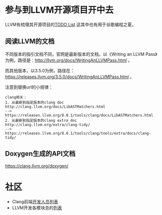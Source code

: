 # 参与到LLVM开源项目开中去

LLVM有梳理其开源项目的[TODO List](https://www.llvm.org/OpenProjects.html) 这其中也有用于谷歌编程之夏。

## 阅读LLVM的文档

不同版本的指引文档不同，官网是最新版本的文档，以《Writing an LLVM Pass》为例，路径是：http://llvm.org/docs/WritingAnLLVMPass.html 。

而其他版本，以3.5.0为例，路径在：https://releases.llvm.org/3.5.0/docs/WritingAnLLVMPass.html 。

注意到替换url的小规律：

```
clang相关：
1. 从最新到指定版本的clang doc
http://clang.llvm.org/docs/LibASTMatchers.html
-->
https://releases.llvm.org/8.0.1/tools/clang/docs/LibASTMatchers.html
2. 从最新到指定版本的clang extra doc
http://clang.llvm.org/extra/clang-tidy/
-->
https://releases.llvm.org/8.0.1/tools/clang/tools/extra/docs/clang-tidy/
```



## Doxygen生成的API文档

https://clang.llvm.org/doxygen/



# 社区

- Clang前端[开发人员列表](https://lists.llvm.org/mailman/listinfo/cfe-dev)
- LLVM开发各模块总的[列表](https://lists.llvm.org/mailman/listinfo/llvmdev)